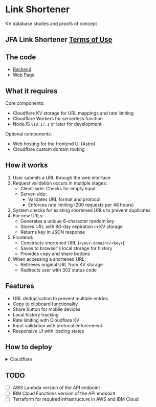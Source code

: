 # Link Shortener

KV database studies and proofs of concept

## JFA Link Shortener [Terms of Use](https://link-shortener.jfa.dev/tos)

## The code

- [Backend](/cloudflare/src/index.ts)
- [Web Page](/www/)

## What it requires

Core components:

- Cloudflare KV storage for URL mappings and rate limiting
- Cloudflare Workers for serverless function
- NodeJS `v18.17.1` or later for development

Optional components:

- Web hosting for the frontend UI (Astro)
- Cloudflare custom domain routing

## How it works

1. User submits a URL through the web interface
2. Request validation occurs in multiple stages:
   - Client-side: Checks for empty input
   - Server-side:
     - Validates URL format and protocol
     - Enforces rate limiting (200 requests per 48 hours)
3. System checks for existing shortened URLs to prevent duplicates
4. For new URLs:
   - Generates a unique 6-character random key
   - Stores URL with 90-day expiration in KV storage
   - Returns key in JSON response
5. Frontend:
   - Constructs shortened URL (`<your-domain>/<key>`)
   - Saves to browser's local storage for history
   - Provides copy and share buttons
6. When accessing a shortened URL:
   - Retrieves original URL from KV storage
   - Redirects user with 302 status code

## Features

- URL deduplication to prevent multiple entries
- Copy to clipboard functionality
- Share button for mobile devices
- Local history tracking
- Rate limiting with Cloudflare KV
- Input validation with protocol enforcement
- Responsive UI with loading states

## How to deploy

<details>
<summary>Cloudflare</summary>

#### Prerequisites

- Cloudflare account with Workers enabled
- Wrangler CLI (`npm install -g wrangler`)
- Two KV namespaces created in Cloudflare:
  - One for URL storage
  - One for rate limiting

#### Steps

1. Clone and setup:

```bash
$ git clone https://github.com/jfalava/link-shortener.git
$ cd link-shortener/cloudflare
$ npm install -g pnpm
$ pnpm install
```

2. Create KV namespaces in Cloudflare dashboard or via Wrangler:

```bash
$ pnpx wrangler kv:namespace create "URL_STORAGE"
$ pnpx wrangler kv:namespace create "RATE_LIMIT"
```

3. Configure wrangler.toml:

```toml
name = "<your project name>"
main = "src/index.ts"
compatibility_date = "2025-01-29"
compatibility_flags = ["nodejs_compat"]
routes = [{ pattern = "<your-domain>", custom_domain = true }]

[observability]
enabled = true

[placement]
mode = "smart"

[[kv_namespaces]]
binding = "URL_STORAGE"
id = "<URL_STORAGE id>"

[[kv_namespaces]]
binding = "RATE_LIMIT"
id = "<RATE_LIMIT id>"

```

4. Deploy to Cloudflare:

```bash
$ pnpm run deploy
```

After deployment, your worker will be available at `your-worker.your-subdomain.workers.dev`

</details>

## TODO

- [ ] AWS Lambda version of the API endpoint
- [ ] IBM Cloud Functions version of the API endpoint
- [ ] Terraform for required infrastructure in AWS and IBM Cloud
